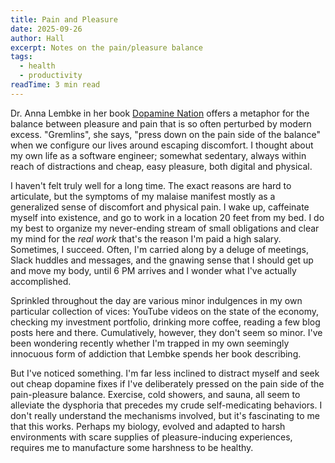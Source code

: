 ```yaml
---
title: Pain and Pleasure
date: 2025-09-26
author: Hall
excerpt: Notes on the pain/pleasure balance
tags:
  - health
  - productivity
readTime: 3 min read
---
```

Dr. Anna Lembke in her book [Dopamine Nation](https://a.co/d/gIbCZmz) offers a metaphor for the balance between pleasure and pain that is so often perturbed by modern excess. "Gremlins", she says, "press down on the pain side of the balance" when we configure our lives around escaping discomfort. I thought about my own life as a software engineer; somewhat sedentary, always within reach of distractions and cheap, easy pleasure, both digital and physical. 

I haven't felt truly well for a long time. The exact reasons are hard to articulate, but the symptoms of my malaise manifest mostly as a generalized sense of discomfort and physical pain. I wake up, caffeinate myself into existence, and go to work in a location 20 feet from my bed. I do my best to organize my never-ending stream of small obligations and clear my mind for the _real work_ that's the reason I'm paid a high salary. Sometimes, I succeed. Often, I'm carried along by a deluge of meetings, Slack huddles and messages, and the gnawing sense that I should get up and move my body, until 6 PM arrives and I wonder what I've actually accomplished.

Sprinkled throughout the day are various minor indulgences in my own particular collection of vices: YouTube videos on the state of the economy, checking my investment portfolio, drinking more coffee, reading a few blog posts here and there. Cumulatively, however, they don't seem so minor. I've been wondering recently whether I'm trapped in my own seemingly innocuous form of addiction that Lembke spends her book describing.

But I've noticed something. I'm far less inclined to distract myself and seek out cheap dopamine fixes if I've deliberately pressed on the pain side of the pain-pleasure balance. Exercise, cold showers, and sauna, all seem to alleviate the dysphoria that precedes my crude self-medicating behaviors. I don't really understand the mechanisms involved, but it's fascinating to me that this works. Perhaps my biology, evolved and adapted to harsh environments with scare supplies of pleasure-inducing experiences, requires me to manufacture some harshness to be healthy.